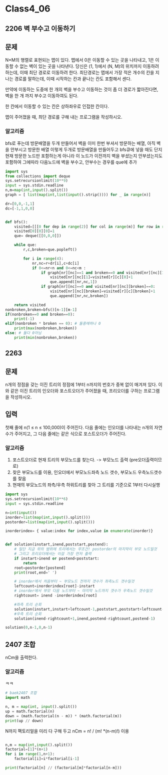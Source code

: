 # Class4_06



## 2206 벽 부수고 이동하기

## 문제

N×M의 행렬로 표현되는 맵이 있다. 맵에서 0은 이동할 수 있는 곳을 나타내고, 1은 이동할 수 없는 벽이 있는 곳을 나타낸다. 당신은 (1, 1)에서 (N, M)의 위치까지 이동하려 하는데, 이때 최단 경로로 이동하려 한다. 최단경로는 맵에서 가장 적은 개수의 칸을 지나는 경로를 말하는데, 이때 시작하는 칸과 끝나는 칸도 포함해서 센다.

만약에 이동하는 도중에 한 개의 벽을 부수고 이동하는 것이 좀 더 경로가 짧아진다면, 벽을 한 개 까지 부수고 이동하여도 된다.

한 칸에서 이동할 수 있는 칸은 상하좌우로 인접한 칸이다.

맵이 주어졌을 때, 최단 경로를 구해 내는 프로그램을 작성하시오.







### 알고리즘

bfs로 푸는데 방문배열을 두개 만들어서 벽을 이미 한번 부셔서 방문하는 배열,  아직 벽을 안부시고 방문한 배열 이렇게 두개로 방문배열을 만들어두고 bfs큐에 넣을 때도 단지 현재 방문한 노드만 포함하는게 아니라 이 노드가 이전까지 벽을 부셨는지 안부셨는지도 포함하여 그에따라 다음노드에 벽을 부수고, 안부수는 경우를 que에 추가





```python
import sys
from collections import deque
sys.setrecursionlimit(10**9)
input = sys.stdin.readline
n,m=map(int,input().split())
graph = [ list(map(int,list(input().strip()))) for _ in range(n)]

dr=[0,0,-1,1]
dc=[-1,1,0,0]


def bfs():
    visited=[[[0 for dep in range(2)] for col in range(m)] for row in range(n)]
    visited[0][0][0]=1
    que= deque([[0,0,0]])

    while que:
        r,c,broken=que.popleft()

        for i in range(4):
            nr,nc=r+dr[i],c+dc[i]
            if 0<=nr<n and 0<=nc<m :
                if graph[nr][nc]==1 and broken==0 and visited[nr][nc][1]==0:
                    visited[nr][nc][1]=visited[r][c][0]+1
                    que.append([nr,nc,1])
                if graph[nr][nc]==0 and visited[nr][nc][broken]==0:
                    visited[nr][nc][broken]=visited[r][c][broken]+1
                    que.append([nr,nc,broken])

    return visited
nonbroken,broken=bfs()[n-1][m-1]
if(nonbroken==0 and broken==0):
    print(-1)
elif(nonbroken * broken == 0): # 둘중에하나 0
    print(max(nonbroken,broken))
else: # 둘다 0아님
    print(min(nonbroken,broken))
```

 

## 2263 

## 문제

n개의 정점을 갖는 이진 트리의 정점에 1부터 n까지의 번호가 중복 없이 매겨져 있다. 이와 같은 이진 트리의 인오더와 포스트오더가 주어졌을 때, 프리오더를 구하는 프로그램을 작성하시오.

## 입력

첫째 줄에 n(1 ≤ n ≤ 100,000)이 주어진다. 다음 줄에는 인오더를 나타내는 n개의 자연수가 주어지고, 그 다음 줄에는 같은 식으로 포스트오더가 주어진다.



### 알고리즘

1. 포스트오더로 현재 트리의 부모노드를 찾는다. -> 부모노드 출력 (pre오더출력이므로)
2. 찾은 부모노드를 이용, 인오더에서 부모노드좌측 노드 갯수, 부모노드 우측노드갯수를 찾음
3. 현재의 부모노드의 좌측/우측 하위트리를 찾아   그 트리를 기준으로 1부터 다시실행



```python
import sys
sys.setrecursionlimit(10**6)
input = sys.stdin.readline

n=int(input())
inorder=list(map(int,input().split()))
postorder=list(map(int,input().split()))

inorderindex= { value:index for index,value in enumerate(inorder)}


def solution(instart,inend,poststart,postend):
    # 일단 지금 위의 범위에 트리에서는 무조건! postorder의 마지막이 부모 노드일것
    # 그리고 프리오더에서는 이걸 가장 먼저 출력
    if instart>inend or postend<poststart:
        return
    root=postorder[postend]
    print(root,end=' ')

    # inorder에서 처음부터 ~ 부모노드 전까지 갯수가 좌측노드 갯수일것
    leftcount=inorderindex[root]-instart
    # inorder에서 부모 다음 노드부터 ~ 마지막 노드까지 갯수가 우측노드 갯수일것
    rightcount= inend -inorderindex[root]

    #좌측 트리 순회
    solution(instart,instart+leftcount-1,poststart,poststart+leftcount-1)
    #우측 트리 순회
    solution(inend-rightcount+1,inend,postend-rightcount,postend-1)

solution(0,n-1,0,n-1)

```



## 2407 조합

nCm을 출력한다.



### 알고리즘

ㅋㅋ

```python
# baek2407 조합
import math

n, m = map(int, input().split())
up = math.factorial(n)
down = (math.factorial(n - m)) * (math.factorial(m))
print(up // down)
```



 N까지 팩토리얼을 미리 다 구해 두고 nCm = n! / (m! *(n-m)!) 이용

```python

n,m = map(int,input().split())
factorial=[1]*(n+1)
for i in range(1,n+1):
    factorial[i]=i*factorial[i-1]

print(factorial[n] // (factorial[m]*factorial[n-m]))
```

